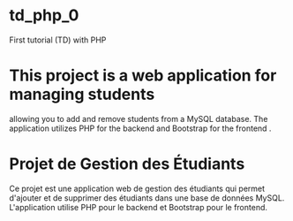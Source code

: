 # td_php_0
First tutorial (TD) with PHP

# This project is a web application for managing students
allowing you to add and remove students from a MySQL database. The application utilizes PHP for the backend and Bootstrap for the frontend . 

# Projet de Gestion des Étudiants
Ce projet est une application web de gestion des étudiants qui permet d'ajouter et de supprimer des étudiants dans une base de données MySQL. L'application utilise PHP pour le backend et Bootstrap pour le frontend.
